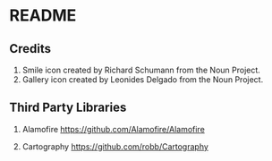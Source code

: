 # README

## Credits
1. Smile icon created by Richard Schumann from the Noun Project.
2. Gallery icon created by Leonides Delgado from the Noun Project.

## Third Party Libraries
1. Alamofire
https://github.com/Alamofire/Alamofire

2. Cartography
https://github.com/robb/Cartography